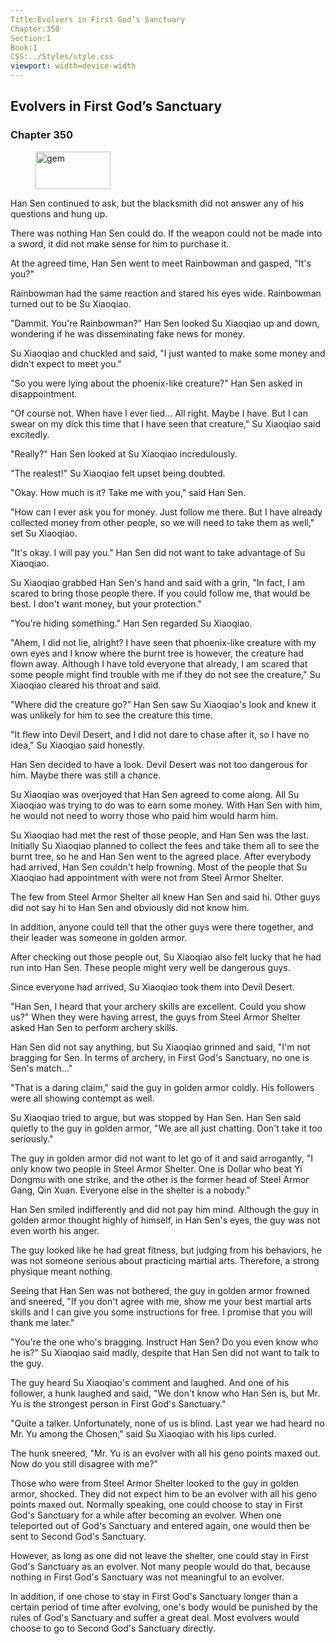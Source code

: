 ```yaml
---
Title:Evolvers in First God’s Sanctuary 
Chapter:350 
Section:1 
Book:1 
CSS:../Styles/style.css 
viewport: width=device-width
---
```

  
## Evolvers in First God’s Sanctuary
### Chapter 350
  
<figure>
	<img src="../Images/gem.gif" alt="gem" id="gem" width="120" height="60" />
</figure>
  

  
Han Sen continued to ask, but the blacksmith did not answer any of his questions and hung up.

There was nothing Han Sen could do. If the weapon could not be made into a sword, it did not make sense for him to purchase it.

At the agreed time, Han Sen went to meet Rainbowman and gasped, "It's you?"

Rainbowman had the same reaction and stared his eyes wide. Rainbowman turned out to be Su Xiaoqiao.

"Dammit. You're Rainbowman?" Han Sen looked Su Xiaoqiao up and down, wondering if he was disseminating fake news for money.

Su Xiaoqiao and chuckled and said, "I just wanted to make some money and didn't expect to meet you."

"So you were lying about the phoenix-like creature?" Han Sen asked in disappointment.

"Of course not. When have I ever lied… All right. Maybe I have. But I can swear on my dick this time that I have seen that creature," Su Xiaoqiao said excitedly.

"Really?" Han Sen looked at Su Xiaoqiao incredulously.

"The realest!" Su Xiaoqiao felt upset being doubted.

"Okay. How much is it? Take me with you," said Han Sen.

"How can I ever ask you for money. Just follow me there. But I have already collected money from other people, so we will need to take them as well," set Su Xiaoqiao.

"It's okay. I will pay you." Han Sen did not want to take advantage of Su Xiaoqiao.

Su Xiaoqiao grabbed Han Sen's hand and said with a grin, "In fact, I am scared to bring those people there. If you could follow me, that would be best. I don't want money, but your protection."

"You're hiding something." Han Sen regarded Su Xiaoqiao.

"Ahem, I did not lie, alright? I have seen that phoenix-like creature with my own eyes and I know where the burnt tree is however, the creature had flown away. Although I have told everyone that already, I am scared that some people might find trouble with me if they do not see the creature," Su Xiaoqiao cleared his throat and said.

"Where did the creature go?" Han Sen saw Su Xiaoqiao's look and knew it was unlikely for him to see the creature this time.

"It flew into Devil Desert, and I did not dare to chase after it, so I have no idea," Su Xiaoqiao said honestly.

Han Sen decided to have a look. Devil Desert was not too dangerous for him. Maybe there was still a chance.

Su Xiaoqiao was overjoyed that Han Sen agreed to come along. All Su Xiaoqiao was trying to do was to earn some money. With Han Sen with him, he would not need to worry those who paid him would harm him.

Su Xiaoqiao had met the rest of those people, and Han Sen was the last. Initially Su Xiaoqiao planned to collect the fees and take them all to see the burnt tree, so he and Han Sen went to the agreed place. After everybody had arrived, Han Sen couldn't help frowning. Most of the people that Su Xiaoqiao had appointment with were not from Steel Armor Shelter.

The few from Steel Armor Shelter all knew Han Sen and said hi. Other guys did not say hi to Han Sen and obviously did not know him.

In addition, anyone could tell that the other guys were there together, and their leader was someone in golden armor.

After checking out those people out, Su Xiaoqiao also felt lucky that he had run into Han Sen. These people might very well be dangerous guys.

Since everyone had arrived, Su Xiaoqiao took them into Devil Desert.

"Han Sen, I heard that your archery skills are excellent. Could you show us?" When they were having arrest, the guys from Steel Armor Shelter asked Han Sen to perform archery skills.

Han Sen did not say anything, but Su Xiaoqiao grinned and said, "I'm not bragging for Sen. In terms of archery, in First God's Sanctuary, no one is Sen's match…"

"That is a daring claim," said the guy in golden armor coldly. His followers were all showing contempt as well.

Su Xiaoqiao tried to argue, but was stopped by Han Sen. Han Sen said quietly to the guy in golden armor, "We are all just chatting. Don't take it too seriously."

The guy in golden armor did not want to let go of it and said arrogantly, "I only know two people in Steel Armor Shelter. One is Dollar who beat Yi Dongmu with one strike, and the other is the former head of Steel Armor Gang, Qin Xuan. Everyone else in the shelter is a nobody."

Han Sen smiled indifferently and did not pay him mind. Although the guy in golden armor thought highly of himself, in Han Sen's eyes, the guy was not even worth his anger.

The guy looked like he had great fitness, but judging from his behaviors, he was not someone serious about practicing martial arts. Therefore, a strong physique meant nothing.

Seeing that Han Sen was not bothered, the guy in golden armor frowned and sneered, "If you don't agree with me, show me your best martial arts skills and I can give you some instructions for free. I promise that you will thank me later."

"You're the one who's bragging. Instruct Han Sen? Do you even know who he is?" Su Xiaoqiao said madly, despite that Han Sen did not want to talk to the guy.

The guy heard Su Xiaoqiao's comment and laughed. And one of his follower, a hunk laughed and said, "We don't know who Han Sen is, but Mr. Yu is the strongest person in First God's Sanctuary."

"Quite a talker. Unfortunately, none of us is blind. Last year we had heard no Mr. Yu among the Chosen," said Su Xiaoqiao with his lips curled.

The hunk sneered, "Mr. Yu is an evolver with all his geno points maxed out. Now do you still disagree with me?"

Those who were from Steel Armor Shelter looked to the guy in golden armor, shocked. They did not expect him to be an evolver with all his geno points maxed out. Normally speaking, one could choose to stay in First God's Sanctuary for a while after becoming an evolver. When one teleported out of God's Sanctuary and entered again, one would then be sent to Second God's Sanctuary.

However, as long as one did not leave the shelter, one could stay in First God's Sanctuary as an evolver. Not many people would do that, because nothing in First God's Sanctuary was not meaningful to an evolver.

In addition, if one chose to stay in First God's Sanctuary longer than a certain period of time after evolving, one's body would be punished by the rules of God's Sanctuary and suffer a great deal. Most evolvers would choose to go to Second God's Sanctuary directly.